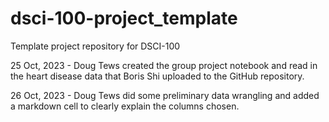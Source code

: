 # dsci-100-project_template
Template project repository for DSCI-100

25 Oct, 2023 - Doug Tews created the group project notebook and read in the heart disease data that 
                Boris Shi uploaded to the GitHub repository.

26 Oct, 2023 - Doug Tews did some preliminary data wrangling and added a markdown cell to clearly explain the columns chosen.
